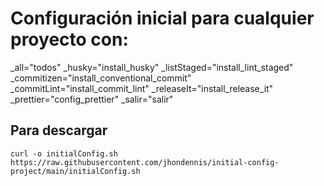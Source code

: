 # Configuración inicial para cualquier proyecto con:

_all="todos"
_husky="install_husky"
_listStaged="install_lint_staged"
_commitizen="install_conventional_commit"
_commitLint="install_commit_lint"
_releaseIt="install_release_it"
_prettier="config_prettier"
_salir="salir"

## Para descargar
```
curl -o initialConfig.sh https://raw.githubusercontent.com/jhondennis/initial-config-project/main/initialConfig.sh
```
